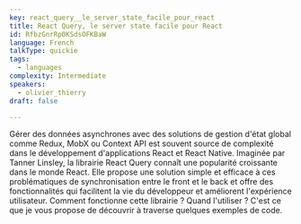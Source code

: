 ```yaml
---
key: react_query__le_server_state_facile_pour_react
title: React Query, le server state facile pour React
id: RfbzGnrRp0KSdsOFKBaW
language: French
talkType: quickie
tags:
  - languages
complexity: Intermediate
speakers:
  - olivier_thierry
draft: false

---
```


Gérer des données asynchrones avec des solutions de gestion d'état global comme Redux, MobX ou Context API est souvent source de complexité dans le développement d'applications React et React Native. Imaginée par Tanner Linsley, la librairie React Query connaît une popularité croissante dans le monde React. Elle propose une solution simple et efficace à ces problématiques de synchronisation entre le front et le back et offre des fonctionnalités qui facilitent la vie du développeur et améliorent l'expérience utilisateur.  Comment fonctionne cette librairie ? Quand l'utiliser ? C'est ce que je vous propose de découvrir à  traverse quelques exemples de code.
